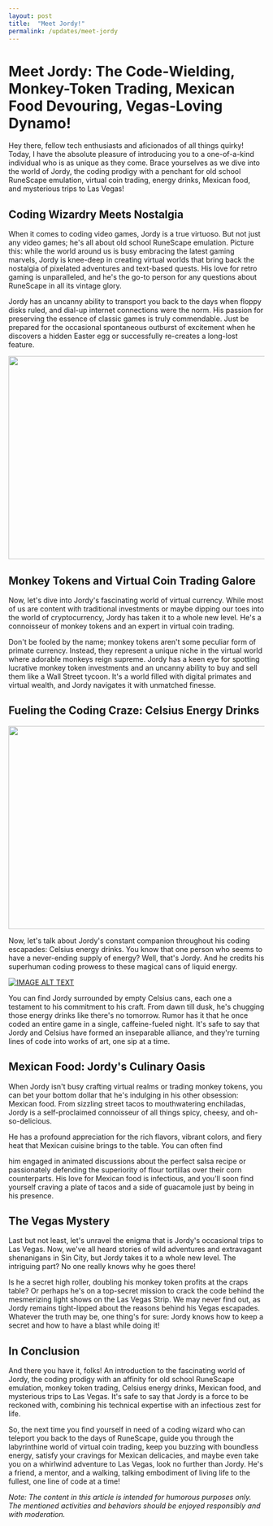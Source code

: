 ```yaml
---
layout: post
title:  "Meet Jordy!"
permalink: /updates/meet-jordy
---
```


# Meet Jordy: The Code-Wielding, Monkey-Token Trading, Mexican Food Devouring, Vegas-Loving Dynamo!


Hey there, fellow tech enthusiasts and aficionados of all things quirky! Today, I have the absolute pleasure 
of introducing you to a one-of-a-kind individual who is as unique as they come. Brace yourselves as we dive 
into the world of Jordy, the coding prodigy with a penchant for old school RuneScape emulation, virtual coin 
trading, energy drinks, Mexican food, and mysterious trips to Las Vegas!

## Coding Wizardry Meets Nostalgia

When it comes to coding video games, Jordy is a true virtuoso. But not just any video games; he's all about 
old school RuneScape emulation. Picture this: while the world around us is busy embracing the latest gaming 
marvels, Jordy is knee-deep in creating virtual worlds that bring back the nostalgia of pixelated adventures 
and text-based quests. His love for retro gaming is unparalleled, and he's the go-to person for any questions 
about RuneScape in all its vintage glory.

Jordy has an uncanny ability to transport you back to the days when floppy disks ruled, and dial-up internet 
connections were the norm. His passion for preserving the essence of classic games is truly commendable. Just 
be prepared for the occasional spontaneous outburst of excitement when he discovers a hidden Easter egg or 
successfully re-creates a long-lost feature.

<img src="https://i.imgur.com/dGEwwUf.gif" width="632px" height="400px" />

## Monkey Tokens and Virtual Coin Trading Galore

Now, let's dive into Jordy's fascinating world of virtual currency. While most of us are content with 
traditional investments or maybe dipping our toes into the world of cryptocurrency, Jordy has taken it 
to a whole new level. He's a connoisseur of monkey tokens and an expert in virtual coin trading.

Don't be fooled by the name; monkey tokens aren't some peculiar form of primate currency. Instead, they 
represent a unique niche in the virtual world where adorable monkeys reign supreme. Jordy has a keen eye 
for spotting lucrative monkey token investments and an uncanny ability to buy and sell them like a Wall 
Street tycoon. It's a world filled with digital primates and virtual wealth, and Jordy navigates it with 
unmatched finesse.

## Fueling the Coding Craze: Celsius Energy Drinks

<img src="https://i.imgur.com/dGEwwUf.gif" width="632px" height="400px" />

Now, let's talk about Jordy's constant companion throughout his coding escapades: Celsius energy drinks. 
You know that one person who seems to have a never-ending supply of energy? Well, that's Jordy. And he
credits his superhuman coding prowess to these magical cans of liquid energy.

[![IMAGE ALT TEXT](https://i.imgur.com/6psFFcD.png)](https://www.youtube.com/watch?v=dVZD3Q7VHAk "Embedded Video")

You can find Jordy surrounded by empty Celsius cans, each one a testament to his commitment to his craft. 
From dawn till dusk, he's chugging those energy drinks like there's no tomorrow. Rumor has it that he once 
coded an entire game in a single, caffeine-fueled night. It's safe to say that Jordy and Celsius have formed 
an inseparable alliance, and they're turning lines of code into works of art, one sip at a time.

## Mexican Food: Jordy's Culinary Oasis

When Jordy isn't busy crafting virtual realms or trading monkey tokens, you can bet your bottom dollar 
that he's indulging in his other obsession: Mexican food. From sizzling street tacos to mouthwatering 
enchiladas, Jordy is a self-proclaimed connoisseur of all things spicy, cheesy, and oh-so-delicious.

He has a profound appreciation for the rich flavors, vibrant colors, and fiery heat that Mexican cuisine
brings to the table. You can often find

him engaged in animated discussions about the perfect salsa recipe or passionately defending the superiority 
of flour tortillas over their corn counterparts. His love for Mexican food is infectious, and you'll soon find 
yourself craving a plate of tacos and a side of guacamole just by being in his presence.

## The Vegas Mystery

Last but not least, let's unravel the enigma that is Jordy's occasional trips to Las Vegas. Now, we've all 
heard stories of wild adventures and extravagant shenanigans in Sin City, but Jordy takes it to a whole new 
level. The intriguing part? No one really knows why he goes there!

Is he a secret high roller, doubling his monkey token profits at the craps table? Or perhaps he's on a 
top-secret mission to crack the code behind the mesmerizing light shows on the Las Vegas Strip. We may never
find out, as Jordy remains tight-lipped about the reasons behind his Vegas escapades. Whatever the truth may
be, one thing's for sure: Jordy knows how to keep a secret and how to have a blast while doing it!

## In Conclusion

And there you have it, folks! An introduction to the fascinating world of Jordy, the coding prodigy with 
an affinity for old school RuneScape emulation, monkey token trading, Celsius energy drinks, Mexican food,
and mysterious trips to Las Vegas. It's safe to say that Jordy is a force to be reckoned with, combining 
his technical expertise with an infectious zest for life.

So, the next time you find yourself in need of a coding wizard who can teleport you back to the days of 
RuneScape, guide you through the labyrinthine world of virtual coin trading, keep you buzzing with 
boundless energy, satisfy your cravings for Mexican delicacies, and maybe even take you on a whirlwind 
adventure to Las Vegas, look no further than Jordy. He's a friend, a mentor, and a walking, talking embodiment
of living life to the fullest, one line of code at a time!

*Note: The content in this article is intended for humorous purposes only. The mentioned activities and 
behaviors should be enjoyed responsibly and with moderation.*